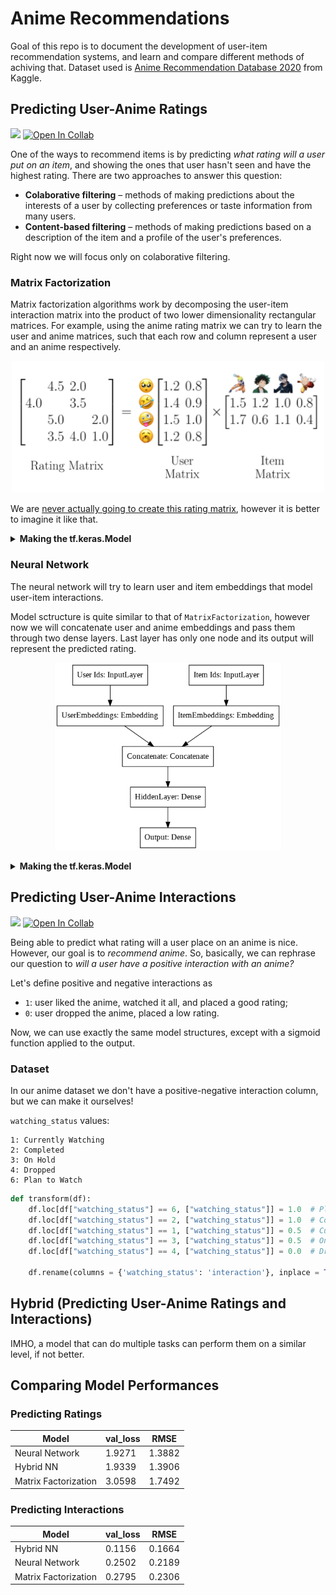 # Anime Recommendations

Goal of this repo is to document the development of user-item recommendation systems, and learn and compare different methods of achiving that. Dataset used is [Anime Recommendation Database 2020](https://www.kaggle.com/hernan4444/anime-recommendation-database-2020) from Kaggle.

## Predicting User-Anime Ratings

[![](https://img.shields.io/badge/-Open%20in%20GitHub-157aba?style=flat&logo=GitHub&logoColor=white&labelColor=5c5c5c)](/User_Anime_Rating_Predictions.ipynb)
[![Open In Collab](https://colab.research.google.com/assets/colab-badge.svg)](https://colab.research.google.com/github/nomomon/anime-recommendations/blob/master/User_Anime_Rating_Predictions.ipynb)

One of the ways to recommend items is by predicting _what rating will a user put on an item_, and showing the ones that user hasn't seen and have the highest rating. There are two approaches to answer this question:
- **Colaborative filtering** – methods of making predictions about the interests of a user by collecting preferences or taste information from many users.
- **Content-based filtering** – methods of making predictions based on a description of the item and a profile of the user's preferences.

Right now we will focus only on colaborative filtering.

### Matrix Factorization

Matrix factorization algorithms work by decomposing the user-item interaction matrix into the product of two lower dimensionality rectangular matrices. For example, using the anime rating matrix we can try to learn the user and anime matrices, such that each row and column represent a user and an anime respectively.

<p align="center">
 <img width="500" src="images/matrix factorization.png" />
</p>

We are [never actually going to create this rating matrix](https://www.youtube.com/watch?v=wKzdFan5FeU&t=100s), however it is better to imagine it like that.

<details>
<summary>
<b>Making the tf.keras.Model</b>
</summary>
 
Instead of user and item matrices, we will use embeddings, which will map each user and anime to a vector. In addition, we'll add a bias to each user and anime.

```python
class MatrixFactorizationModel(tf.keras.Model):
    def __init__(self, num_users, num_items, embedding_dim):
        super(MatrixFactorizationModel, self).__init__()
        
        self.embedding_dim = embedding_dim
        
        self.user_embeddings = tf.keras.layers.Embedding(num_users, embedding_dim)
        self.item_embeddings = tf.keras.layers.Embedding(num_items, embedding_dim)

        self.user_biases = tf.keras.layers.Embedding(num_users, 1)
        self.item_biases = tf.keras.layers.Embedding(num_items, 1)

        self.bias = tf.Variable(tf.zeros([1]))

        self.dropout = tf.keras.layers.Dropout(.5)

    def call(self, inputs, training = False):
        ...
```

It is a good practice to place a dropout layer over embedding layers to prevent overfitting and in turn, making features more robust. To compute the predicted rating I use the formula `prediction = (user_embedding + user_bias) * (item_embedding + item_bias) + bias`.

```python
class MatrixFactorizationModel(tf.keras.Model):
    def __init__(self, num_users, num_items, embedding_dim):
    ...
    def call(self, inputs, training = False):
        user_ids = inputs[:, 0]
        item_ids = inputs[:, 1]

        user_embedding = self.user_embeddings(user_ids) + self.user_biases(user_ids)
        item_embedding = self.item_embeddings(item_ids) + self.item_biases(item_ids)

        if training:
            user_embedding = self.dropout(user_embedding, training = training)
            item_embedding = self.dropout(item_embedding, training = training)

        user_embedding = tf.reshape(user_embedding, [-1, self.embedding_dim])
        item_embedding = tf.reshape(item_embedding, [-1, self.embedding_dim])

        dot = tf.keras.layers.Dot(axes=1)([user_embedding, item_embedding]) + self.bias

        return dot
```

To compile the model I used Adam optimizer, MSE as the loss and RMSE as a metric to keep track of. The model is ran [eagerly](https://www.tensorflow.org/guide/eager), to allow such model definition.

```python
mf_model = MatrixFactorizationModel(num_users = num_users, 
                                    num_items = num_anime, 
                                    embedding_dim = 64)

mf_model.compile(
    optimizer = tf.keras.optimizers.Adam(),
    loss = tf.keras.losses.MeanSquaredError(),
    metrics = [
        tf.keras.metrics.RootMeanSquaredError("RMSE")
    ],
    run_eagerly = True
)
```
</details>

### Neural Network

The neural network will try to learn user and item embeddings that model user-item interactions.

Model sctructure is quite similar to that of `MatrixFactorization`, however now we will concatenate user and anime embeddings and pass them through two dense layers. Last layer has only one node and its output will represent the predicted rating.

<p align="center">
 <img height="300" src="images/neural network.png" />
</p>

<details>
<summary>
<b>Making the tf.keras.Model</b>
</summary>

Let's define the user and item embeddings and the two dense layers. I used `relu` activation on the output layer because predictions non-negative numbers.
 
```python
class NeuralNetworkModel(tf.keras.Model):
    def __init__(self, num_users, num_items, embedding_dim):
        super(NeuralNetworkModel, self).__init__()
        
        self.embedding_dim = embedding_dim
        
        self.user_embeddings = tf.keras.layers.Embedding(num_users, embedding_dim)
        self.item_embeddings = tf.keras.layers.Embedding(num_items, embedding_dim)

        self.dense1 = tf.keras.layers.Dense(64, activation='relu')
        self.dense2 = tf.keras.layers.Dense(1, activation='relu')

        self.concat = tf.keras.layers.Concatenate()
        self.dropout = tf.keras.layers.Dropout(.5)

    def call(self, inputs, training = False):
        ...
```

We'll take user and item embeddings, apply dropout after each, and concatenate them. Then we'll pass them through two dense layers.
 
```python
class NeuralNetworkModel(tf.keras.Model):
    def __init__(self, num_users, num_items, embedding_dim):
    ...
    def call(self, inputs, training = False):
        user_ids = inputs[:, 0]
        item_ids = inputs[:, 1]

        user_embedding = self.user_embeddings(user_ids)
        item_embedding = self.item_embeddings(item_ids)

        if training:
            user_embedding = self.dropout(user_embedding, training = training)
            item_embedding = self.dropout(item_embedding, training = training)

        user_embedding = tf.reshape(user_embedding, [-1, self.embedding_dim])
        item_embedding = tf.reshape(item_embedding, [-1, self.embedding_dim])

        x = self.concat([user_embedding, item_embedding])
        x = self.dense1(x)
        x = self.dense2(x)

        return x
```

Similarly to `MatrixFactorization`, to compile the model I used Adam optimizer, MSE as the loss and RMSE as a metric to keep track of. The model is ran [eagerly](https://www.tensorflow.org/guide/eager), to allow such model definition.

```python
nn_model = NeuralNetworkModel(num_users = num_users, 
                              num_items = num_anime, 
                              embedding_dim = 64)

nn_model.compile(
    optimizer = tf.keras.optimizers.Adam(),
    loss = tf.keras.losses.MeanSquaredError(),
    metrics = [
        tf.keras.metrics.RootMeanSquaredError("RMSE")
    ],
    run_eagerly = True
)
```
</details>


## Predicting User-Anime Interactions

[![](https://img.shields.io/badge/-Open%20in%20GitHub-157aba?style=flat&logo=GitHub&logoColor=white&labelColor=5c5c5c)](/User_Anime_Interactions_Predictions.ipynb)
[![Open In Collab](https://colab.research.google.com/assets/colab-badge.svg)](https://colab.research.google.com/github/nomomon/anime-recommendations/blob/master/User_Anime_Interactions_Predictions.ipynb)

Being able to predict what rating will a user place on an anime is nice. However, our goal is to _recommend anime_. So, basically, we can rephrase our question to _will a user have a positive interaction with an anime?_

Let's define positive and negative interactions as
- ` 1 `: user liked the anime, watched it all, and placed a good rating;
- ` 0 `: user dropped the anime, placed a low rating.

Now, we can use exactly the same model structures, except with a sigmoid function applied to the output.

### Dataset
In our anime dataset we don't have a positive-negative interaction column, but we can make it ourselves!

`watching_status` values:
```
1: Currently Watching
2: Completed
3: On Hold
4: Dropped
6: Plan to Watch
```

```python
def transform(df):
    df.loc[df["watching_status"] == 6, ["watching_status"]] = 1.0  # Plan to watch
    df.loc[df["watching_status"] == 2, ["watching_status"]] = 1.0  # Completed
    df.loc[df["watching_status"] == 1, ["watching_status"]] = 0.5  # Currently watching
    df.loc[df["watching_status"] == 3, ["watching_status"]] = 0.5  # On hold
    df.loc[df["watching_status"] == 4, ["watching_status"]] = 0.0  # Dropped

    df.rename(columns = {'watching_status': 'interaction'}, inplace = True)
```


## Hybrid (Predicting User-Anime Ratings and Interactions)

IMHO, a model that can do multiple tasks can perform them on a similar level, if not better.


## Comparing Model Performances

### Predicting Ratings

| Model                | val_loss | RMSE   |
|----------------------|----------|--------|
| Neural Network       | 1.9271   | 1.3882 |
| Hybrid NN            | 1.9339   | 1.3906 |
| Matrix Factorization | 3.0598   | 1.7492 |

### Predicting Interactions

| Model                | val_loss | RMSE   |
|----------------------|----------|--------|
| Hybrid NN            | 0.1156   | 0.1664 |
| Neural Network       | 0.2502   | 0.2189 |
| Matrix Factorization | 0.2795   | 0.2306 |
